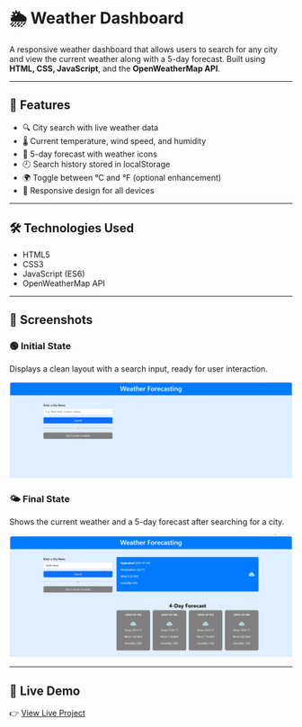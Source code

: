 # 🌦️ Weather Dashboard

A responsive weather dashboard that allows users to search for any city and view the current weather along with a 5-day forecast. Built using **HTML, CSS, JavaScript**, and the **OpenWeatherMap API**.

---

## 🚀 Features

- 🔍 City search with live weather data
- 🌡️ Current temperature, wind speed, and humidity
- 📅 5-day forecast with weather icons
- 🕘 Search history stored in localStorage
- 🌍 Toggle between °C and °F (optional enhancement)
- 📱 Responsive design for all devices

---

## 🛠️ Technologies Used

- HTML5
- CSS3
- JavaScript (ES6)
- OpenWeatherMap API

---

## 📸 Screenshots

### 🟢 Initial State
Displays a clean layout with a search input, ready for user interaction.

![Initial Screen](weather-dashboard-initial.png)

### 🌤️ Final State
Shows the current weather and a 5-day forecast after searching for a city.

![Final Screen](weather-dashboard-final.png)

---

## 🔗 Live Demo

👉 [View Live Project](https://tharuniporeddy.github.io/Weather-Dashboard/)
